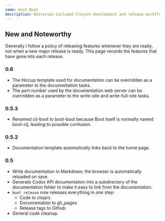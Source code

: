 ```yaml
---
name: boot Boot
description: Batteries-included Clojure development and release workflows using Boot.
---
```

## New and Noteworthy

Generally I follow a policy of releasing features whenever they are ready, not when a new major release is ready.  This page records the features that have gone into each release.


### 0.6

* The Hiccup template used for documentation can be overridden as a parameter to the documentation tasks.
* The port number used by the documentation web server can be overridden as a parameter to the write-site and write-full-site tasks.


### 0.5.3

* Renamed clj-boot to boot-boot because Boot itself is normally named boot-clj, leading to possible confusion.


### 0.5.2

* Documentation template automatically links back to the home page.


### 0.5

* Write documentation in Markdown; the browser is automatically reloaded on save.
* Generate Codox API documentation into a subdirectory of the documentation folder to make it easy to link from the documentation.
* ```boot release``` now releases everything in one step:
    * Code to clojars
    * Documentation to gh_pages
    * Release tags to Github.
* General code cleanup.
